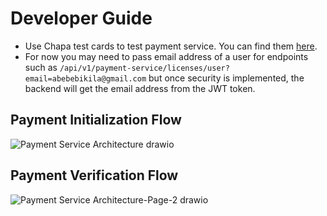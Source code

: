 # Developer Guide
- Use Chapa test cards to test payment service. You can find them [here](https://developer.chapa.co/docs/testing-cards/).
- For now you may need to pass email address of a user for endpoints such as `/api/v1/payment-service/licenses/user?email=abebebikila@gmail.com` but once security is implemented, the backend will get the email address from the JWT token.
## Payment Initialization Flow
![Payment Service Architecture drawio](https://user-images.githubusercontent.com/78301074/234272651-b2f999f0-d3c1-4c89-803f-570f8226b37d.png)

## Payment Verification Flow
![Payment Service Architecture-Page-2 drawio](https://user-images.githubusercontent.com/78301074/234272674-85f908b5-1456-43cb-9be3-155a32d8acf5.png)
